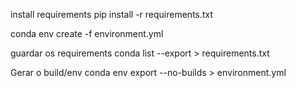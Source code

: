 install requirements 
pip install -r requirements.txt

conda env create -f environment.yml

guardar os requirements
conda list --export > requirements.txt

Gerar o build/env 
conda env export --no-builds > environment.yml